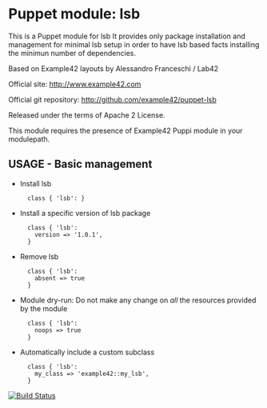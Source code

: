 # Puppet module: lsb

This is a Puppet module for lsb
It provides only package installation and management for minimal lsb setup
in order to have lsb based facts installing the minimun number of dependencies.

Based on Example42 layouts by Alessandro Franceschi / Lab42

Official site: http://www.example42.com

Official git repository: http://github.com/example42/puppet-lsb

Released under the terms of Apache 2 License.

This module requires the presence of Example42 Puppi module in your modulepath.


## USAGE - Basic management

* Install lsb

        class { 'lsb': }

* Install a specific version of lsb package

        class { 'lsb':
          version => '1.0.1',
        }

* Remove lsb

        class { 'lsb':
          absent => true
        }

* Module dry-run: Do not make any change on *all* the resources provided by the module

        class { 'lsb':
          noops => true
        }

* Automatically include a custom subclass

        class { 'lsb':
          my_class => 'example42::my_lsb',
        }


[![Build Status](https://travis-ci.org/example42/puppet-lsb.png?branch=master)](https://travis-ci.org/example42/puppet-lsb)
